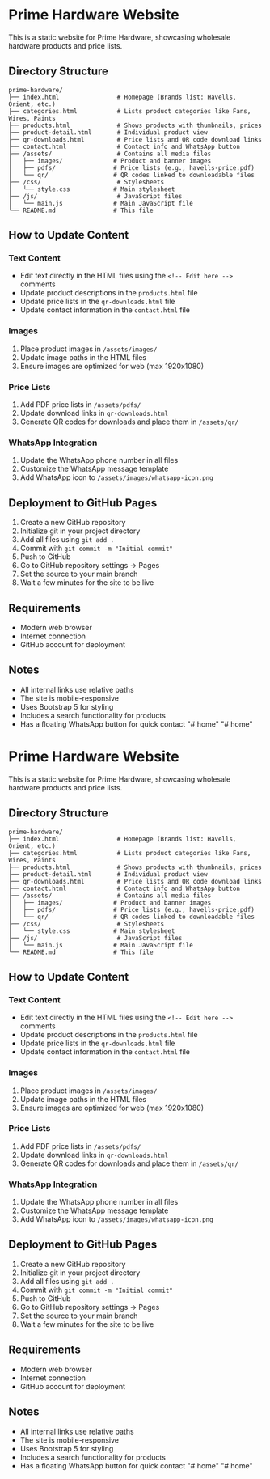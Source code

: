 # Prime Hardware Website

This is a static website for Prime Hardware, showcasing wholesale hardware products and price lists.

## Directory Structure
```
prime-hardware/
├── index.html                # Homepage (Brands list: Havells, Orient, etc.)
├── categories.html           # Lists product categories like Fans, Wires, Paints
├── products.html             # Shows products with thumbnails, prices
├── product-detail.html       # Individual product view
├── qr-downloads.html         # Price lists and QR code download links
├── contact.html              # Contact info and WhatsApp button
├── /assets/                  # Contains all media files
│   ├── images/              # Product and banner images
│   ├── pdfs/                # Price lists (e.g., havells-price.pdf)
│   └── qr/                  # QR codes linked to downloadable files
├── /css/                     # Stylesheets
│   └── style.css            # Main stylesheet
├── /js/                      # JavaScript files
│   └── main.js              # Main JavaScript file
└── README.md                # This file
```

## How to Update Content

### Text Content
- Edit text directly in the HTML files using the `<!-- Edit here -->` comments
- Update product descriptions in the `products.html` file
- Update price lists in the `qr-downloads.html` file
- Update contact information in the `contact.html` file

### Images
1. Place product images in `/assets/images/`
2. Update image paths in the HTML files
3. Ensure images are optimized for web (max 1920x1080)

### Price Lists
1. Add PDF price lists in `/assets/pdfs/`
2. Update download links in `qr-downloads.html`
3. Generate QR codes for downloads and place them in `/assets/qr/`

### WhatsApp Integration
1. Update the WhatsApp phone number in all files
2. Customize the WhatsApp message template
3. Add WhatsApp icon to `/assets/images/whatsapp-icon.png`

## Deployment to GitHub Pages

1. Create a new GitHub repository
2. Initialize git in your project directory
3. Add all files using `git add .`
4. Commit with `git commit -m "Initial commit"`
5. Push to GitHub
6. Go to GitHub repository settings -> Pages
7. Set the source to your main branch
8. Wait a few minutes for the site to be live

## Requirements
- Modern web browser
- Internet connection
- GitHub account for deployment

## Notes
- All internal links use relative paths
- The site is mobile-responsive
- Uses Bootstrap 5 for styling
- Includes a search functionality for products
- Has a floating WhatsApp button for quick contact
"# home" 
"# home" 

# Prime Hardware Website

This is a static website for Prime Hardware, showcasing wholesale hardware products and price lists.

## Directory Structure
```
prime-hardware/
├── index.html                # Homepage (Brands list: Havells, Orient, etc.)
├── categories.html           # Lists product categories like Fans, Wires, Paints
├── products.html             # Shows products with thumbnails, prices
├── product-detail.html       # Individual product view
├── qr-downloads.html         # Price lists and QR code download links
├── contact.html              # Contact info and WhatsApp button
├── /assets/                  # Contains all media files
│   ├── images/              # Product and banner images
│   ├── pdfs/                # Price lists (e.g., havells-price.pdf)
│   └── qr/                  # QR codes linked to downloadable files
├── /css/                     # Stylesheets
│   └── style.css            # Main stylesheet
├── /js/                      # JavaScript files
│   └── main.js              # Main JavaScript file
└── README.md                # This file
```

## How to Update Content

### Text Content
- Edit text directly in the HTML files using the `<!-- Edit here -->` comments
- Update product descriptions in the `products.html` file
- Update price lists in the `qr-downloads.html` file
- Update contact information in the `contact.html` file

### Images
1. Place product images in `/assets/images/`
2. Update image paths in the HTML files
3. Ensure images are optimized for web (max 1920x1080)

### Price Lists
1. Add PDF price lists in `/assets/pdfs/`
2. Update download links in `qr-downloads.html`
3. Generate QR codes for downloads and place them in `/assets/qr/`

### WhatsApp Integration
1. Update the WhatsApp phone number in all files
2. Customize the WhatsApp message template
3. Add WhatsApp icon to `/assets/images/whatsapp-icon.png`

## Deployment to GitHub Pages

1. Create a new GitHub repository
2. Initialize git in your project directory
3. Add all files using `git add .`
4. Commit with `git commit -m "Initial commit"`
5. Push to GitHub
6. Go to GitHub repository settings -> Pages
7. Set the source to your main branch
8. Wait a few minutes for the site to be live

## Requirements
- Modern web browser
- Internet connection
- GitHub account for deployment

## Notes
- All internal links use relative paths
- The site is mobile-responsive
- Uses Bootstrap 5 for styling
- Includes a search functionality for products
- Has a floating WhatsApp button for quick contact
"# home" 
"# home" 
